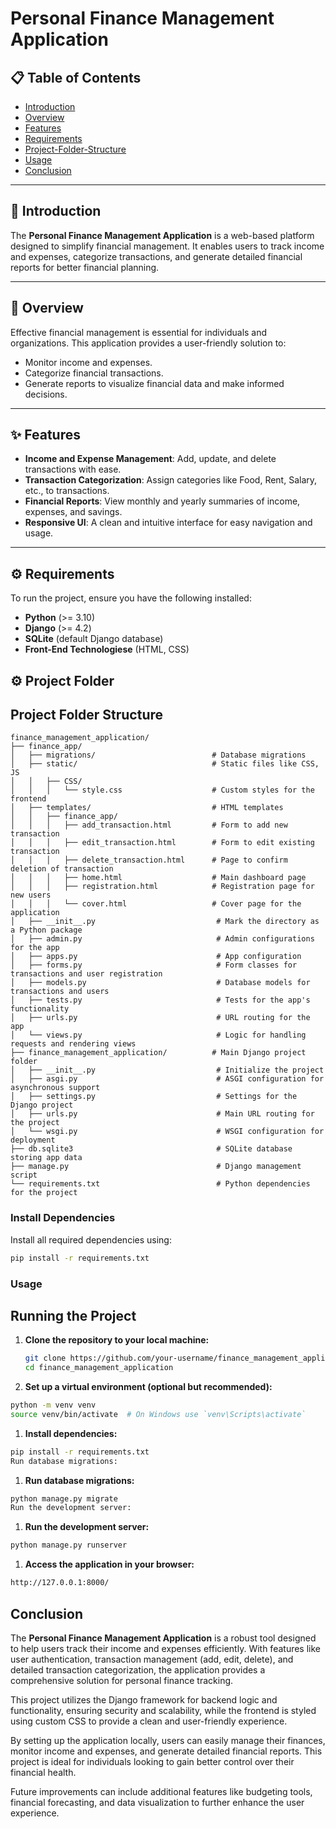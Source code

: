 # Personal Finance Management Application  

## 📋 Table of Contents  
- [Introduction](#Introduction)  
- [Overview](#Overview)  
- [Features](#Features)  
- [Requirements](#Requirements)  
- [Project-Folder-Structure](#Project-Folder-Structure)  
- [Usage](#Usage)  
- [Conclusion](#Conclusion)  

---

## 📖 Introduction  
The **Personal Finance Management Application** is a web-based platform designed to simplify financial management. It enables users to track income and expenses, categorize transactions, and generate detailed financial reports for better financial planning.

---

## 🌟 Overview  
Effective financial management is essential for individuals and organizations. This application provides a user-friendly solution to:  
- Monitor income and expenses.  
- Categorize financial transactions.  
- Generate reports to visualize financial data and make informed decisions.

---

## ✨ Features  
- **Income and Expense Management**: Add, update, and delete transactions with ease.  
- **Transaction Categorization**: Assign categories like Food, Rent, Salary, etc., to transactions.  
- **Financial Reports**: View monthly and yearly summaries of income, expenses, and savings.  
- **Responsive UI**: A clean and intuitive interface for easy navigation and usage.  

---

## ⚙️ Requirements  
To run the project, ensure you have the following installed:  
- **Python** (>= 3.10)  
- **Django** (>= 4.2)  
- **SQLite** (default Django database)
-  **Front-End Technologiese** (HTML, CSS)


## ⚙️ Project Folder  

## Project Folder Structure

```plaintext
finance_management_application/
├── finance_app/  
│   ├── migrations/                          # Database migrations  
│   ├── static/                              # Static files like CSS, JS  
│   │   ├── CSS/  
│   │   │   └── style.css                    # Custom styles for the frontend  
│   ├── templates/                           # HTML templates  
│   │   ├── finance_app/  
│   │   │   ├── add_transaction.html         # Form to add new transaction  
│   │   │   ├── edit_transaction.html        # Form to edit existing transaction  
│   │   │   ├── delete_transaction.html      # Page to confirm deletion of transaction  
│   │   │   ├── home.html                    # Main dashboard page  
│   │   │   ├── registration.html            # Registration page for new users  
│   │   │   └── cover.html                   # Cover page for the application  
│   ├── __init__.py                           # Mark the directory as a Python package  
│   ├── admin.py                              # Admin configurations for the app  
│   ├── apps.py                               # App configuration  
│   ├── forms.py                              # Form classes for transactions and user registration  
│   ├── models.py                             # Database models for transactions and users  
│   ├── tests.py                              # Tests for the app's functionality  
│   ├── urls.py                               # URL routing for the app  
│   └── views.py                              # Logic for handling requests and rendering views  
├── finance_management_application/          # Main Django project folder  
│   ├── __init__.py                           # Initialize the project  
│   ├── asgi.py                               # ASGI configuration for asynchronous support  
│   ├── settings.py                           # Settings for the Django project  
│   ├── urls.py                               # Main URL routing for the project  
│   └── wsgi.py                               # WSGI configuration for deployment  
├── db.sqlite3                                # SQLite database storing app data  
├── manage.py                                 # Django management script  
└── requirements.txt                          # Python dependencies for the project  
```


### Install Dependencies  
Install all required dependencies using:  
```bash
pip install -r requirements.txt
```

### Usage
## Running the Project

1. **Clone the repository to your local machine:**
   ```bash
   git clone https://github.com/your-username/finance_management_application.git
   cd finance_management_application
   ```

1. **Set up a virtual environment (optional but recommended):**

```bash
python -m venv venv
source venv/bin/activate  # On Windows use `venv\Scripts\activate`
 ```

1. **Install dependencies:**
   
```bash
pip install -r requirements.txt
Run database migrations:
```

1. **Run database migrations:**
   
```bash
python manage.py migrate
Run the development server:
```

1. **Run the development server:**

```bash
python manage.py runserver
```

1. **Access the application in your browser:**

```bash
http://127.0.0.1:8000/
```


## Conclusion

The **Personal Finance Management Application** is a robust tool designed to help users track their income and expenses efficiently. With features like user authentication, transaction management (add, edit, delete), and detailed transaction categorization, the application provides a comprehensive solution for personal finance tracking.

This project utilizes the Django framework for backend logic and functionality, ensuring security and scalability, while the frontend is styled using custom CSS to provide a clean and user-friendly experience.

By setting up the application locally, users can easily manage their finances, monitor income and expenses, and generate detailed financial reports. This project is ideal for individuals looking to gain better control over their financial health.

Future improvements can include additional features like budgeting tools, financial forecasting, and data visualization to further enhance the user experience.


